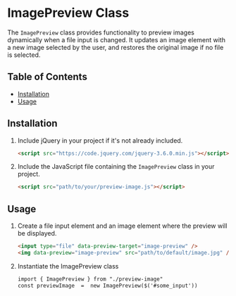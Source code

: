 # ImagePreview Class

The `ImagePreview` class provides functionality to preview images dynamically when a file input is changed. It updates an image element with a new image selected by the user, and restores the original image if no file is selected.

## Table of Contents
- [Installation](#installation)
- [Usage](#usage)

## Installation

1. Include jQuery in your project if it's not already included.
   
   ```html
   <script src="https://code.jquery.com/jquery-3.6.0.min.js"></script>
   ```
2. Include the JavaScript file containing the `ImagePreview` class in your project.
   ```html
   <script src="path/to/your/preview-image.js"></script>
   ```
## Usage
1. Create a file input element and an image element where the preview will be displayed.
   ```html
   <input type="file" data-preview-target="image-preview" />
   <img data-preview="image-preview" src="path/to/default/image.jpg" />
   ```
2. Instantiate the ImagePreview class 
   ```html
   import { ImagePreview } from "./preview-image"
   const previewImage  =  new ImagePreview($('#some_input'))
   ```

